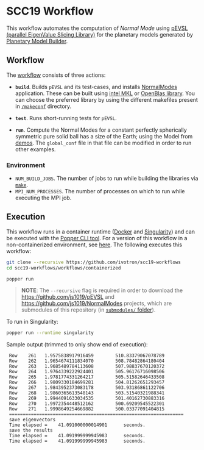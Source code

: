 # SCC19 Workflow

This workflow automates the computation of *Normal Mode* using [pEVSL 
(parallel EigenValue Slicing Library)][pevsl] for the planetary models 
generated by [Planetary Model Builder][planetary-model].

## Workflow

The [workflow](./main.workflow) consists of three actions:

  * **`build`**. Builds `pEVSL` and its test-cases, and installs [NormalModes][normal-modes]
    application. These can be built using [intel MKL][mkl] or [OpenBlas library][oblas].
    You can choose the preferred library by using the different makefiles present in
    [`/makeconf`](./makeconf) directory.

  * **`test`**. Runs short-running tests for `pEVSL`.

  * **`run`**. Compute the Normal Modes for a constant perfectly 
    spherically symmetric pure solid ball has a size of the Earth; 
    using the Model from [demos](./../submodules/NormalModes/demos). 
    The `global_conf` file in that file can be modified in order to 
    run other examples.

### Environment
  * `NUM_BUILD_JOBS`. The number of jobs to run while building the libraries via [`make`][make].
  * `MPI_NUM_PROCESSES`. The number of processes on which to run while executing the MPI job.

## Execution

This workflow runs in a container runtime ([Docker][docker] and 
[Singularity][singularity]) and can be executed with the [Popper CLI 
tool][popper]. For a version of this workflow in a non-containerized 
environment, see [here](../containerless). The following executes this 
workflow:

```bash
git clone --recursive https://github.com/ivotron/scc19-workflows
cd scc19-workflows/workflows/containerized

popper run
```

> **NOTE**: The `--recursive` flag is required in order to download 
> the <https://github.com/js1019/pEVSL> and 
> <https://github.com/js1019/NormalModes> projects, which are 
> submodules of this repository (in [`submodules/` 
> folder](../../submodules)).

To run in Singularity:

```bash
popper run --runtime singularity
```

Sample output
(trimmed to only show end of execution):

```
 Row    261   1.9575838917916459        510.83379067078789
 Row    262   1.9654674111834070        508.78482864180404
 Row    263   1.9685489784113608        507.98837670120372
 Row    264   1.9764339222924401        505.96176716098506
 Row    265   1.9781774331264217        505.51582646433508
 Row    266   1.9809330184699281        504.81262651293457
 Row    267   1.9843952373083178        503.93186861122706
 Row    268   1.9860365613548143        503.51540321988341
 Row    269   1.9944091633034535        501.40162730883316
 Row    270   1.9972354448512162        500.69209545522301
 Row    271   1.9998649254669882        500.03377091404815
 ================================================================
 save eigenvectors
 Time elapsed =    41.091000000014901      seconds.
 save the results
 Time elapsed =    41.091999999945983      seconds.
 Time elapsed =    41.091999999945983      seconds.
```

[pevsl]: https://github.com/js1019/pEVSL
[planetary-model]: https://github.com/js1019/PlanetaryModels#planetary-model-builder
[mkl]: https://software.intel.com/en-us/mkl
[oblas]: https://github.com/xianyi/OpenBLAS/wiki
[normal-modes]: https://github.com/js1019/NormalModes
[make]: https://www.gnu.org/software/make/manual/make.html
[docker]: https://get.docker.com
[popper]: https://github.com/systemslab/popper
[singularity]: https://github.com/sylabs/singularity
